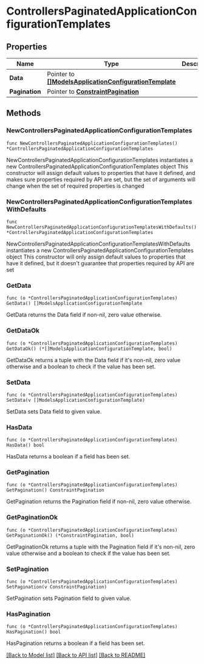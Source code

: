 # ControllersPaginatedApplicationConfigurationTemplates

## Properties

Name | Type | Description | Notes
------------ | ------------- | ------------- | -------------
**Data** | Pointer to [**[]ModelsApplicationConfigurationTemplate**](ModelsApplicationConfigurationTemplate.md) |  | [optional] 
**Pagination** | Pointer to [**ConstraintPagination**](ConstraintPagination.md) |  | [optional] 

## Methods

### NewControllersPaginatedApplicationConfigurationTemplates

`func NewControllersPaginatedApplicationConfigurationTemplates() *ControllersPaginatedApplicationConfigurationTemplates`

NewControllersPaginatedApplicationConfigurationTemplates instantiates a new ControllersPaginatedApplicationConfigurationTemplates object
This constructor will assign default values to properties that have it defined,
and makes sure properties required by API are set, but the set of arguments
will change when the set of required properties is changed

### NewControllersPaginatedApplicationConfigurationTemplatesWithDefaults

`func NewControllersPaginatedApplicationConfigurationTemplatesWithDefaults() *ControllersPaginatedApplicationConfigurationTemplates`

NewControllersPaginatedApplicationConfigurationTemplatesWithDefaults instantiates a new ControllersPaginatedApplicationConfigurationTemplates object
This constructor will only assign default values to properties that have it defined,
but it doesn't guarantee that properties required by API are set

### GetData

`func (o *ControllersPaginatedApplicationConfigurationTemplates) GetData() []ModelsApplicationConfigurationTemplate`

GetData returns the Data field if non-nil, zero value otherwise.

### GetDataOk

`func (o *ControllersPaginatedApplicationConfigurationTemplates) GetDataOk() (*[]ModelsApplicationConfigurationTemplate, bool)`

GetDataOk returns a tuple with the Data field if it's non-nil, zero value otherwise
and a boolean to check if the value has been set.

### SetData

`func (o *ControllersPaginatedApplicationConfigurationTemplates) SetData(v []ModelsApplicationConfigurationTemplate)`

SetData sets Data field to given value.

### HasData

`func (o *ControllersPaginatedApplicationConfigurationTemplates) HasData() bool`

HasData returns a boolean if a field has been set.

### GetPagination

`func (o *ControllersPaginatedApplicationConfigurationTemplates) GetPagination() ConstraintPagination`

GetPagination returns the Pagination field if non-nil, zero value otherwise.

### GetPaginationOk

`func (o *ControllersPaginatedApplicationConfigurationTemplates) GetPaginationOk() (*ConstraintPagination, bool)`

GetPaginationOk returns a tuple with the Pagination field if it's non-nil, zero value otherwise
and a boolean to check if the value has been set.

### SetPagination

`func (o *ControllersPaginatedApplicationConfigurationTemplates) SetPagination(v ConstraintPagination)`

SetPagination sets Pagination field to given value.

### HasPagination

`func (o *ControllersPaginatedApplicationConfigurationTemplates) HasPagination() bool`

HasPagination returns a boolean if a field has been set.


[[Back to Model list]](../README.md#documentation-for-models) [[Back to API list]](../README.md#documentation-for-api-endpoints) [[Back to README]](../README.md)


